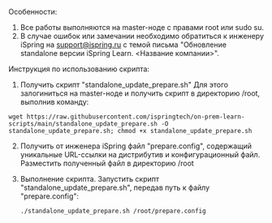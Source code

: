 Особенности:
1. Все работы выполняются на master-ноде с правами root или sudo su.
2. В случае ошибок или замечании необходимо обратиться к инженеру iSpring на support@ispring.ru с темой письма "Обновление standalone версии iSpring Learn. <Название компании>".

Инструкция по использованию скрипта:
1. Получить скрипт "standalone_update_prepare.sh"
Для этого залогиниться на master-ноде и получить скрипт в директорию /root, выполнив команду:
```
wget https://raw.githubusercontent.com/ispringtech/on-prem-learn-scripts/main/standalone_update_prepare.sh -O standalone_update_prepare.sh; chmod +x standalone_update_prepare.sh
```
2. Получить от инженера iSpring файл "prepare.config", содержащий уникальные URL-ссылки на дистрибутив и конфигурационный файл.
Разместить полученный файл в директорию /root

3. Выполнение скрипта.
Запустить скрипт "standalone_update_prepare.sh", передав путь к файлу "prepare.config": 
   ```
   ./standalone_update_prepare.sh /root/prepare.config
   ```